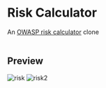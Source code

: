 <h1>Risk Calculator</h1>

An [OWASP risk calculator](https://www.owasp-risk-rating.com/) clone
<br>
<br>
<h2>Preview</h2>

![risk](https://user-images.githubusercontent.com/110326359/205455792-6b409c4b-6a75-4283-ba42-c53ed3edd66a.png)
![risk2](https://user-images.githubusercontent.com/110326359/205455797-fdd2f2e2-4b6c-4e26-96e1-2381e57ea4a1.png)
